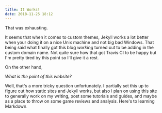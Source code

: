 ```yaml
---
title: It Works!
date: 2018-11-25 18:12
---
```


That was exhausting.

It seems that when it comes to custom themes, Jekyll works a lot better when your doing it on a nice Unix machine and not big bad Windows. That being said what finally got this blog *working* turned out to be adding in the custom domain name. Not quite sure how that got Travis CI to be happy but I'm pretty tired by this point so I'll give it a rest.

On the other hand,

*What is the point of this website?*

Well, that's a more tricky question unfortunately. I partially set this up to figure out how static sites and Jekyll works, but also I plan on using this site to generally work on my writing, post some tutorials and guides, and maybe as a place to throw on some game reviews and analysis. Here's to learning Markdown.
